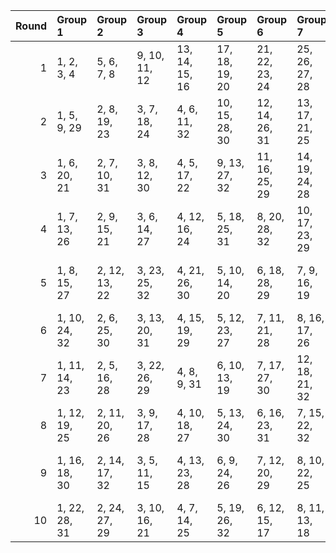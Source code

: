 |   Round | Group 1       | Group 2       | Group 3       | Group 4        | Group 5        | Group 6        | Group 7        | Group 8        |
|--------:|:--------------|:--------------|:--------------|:---------------|:---------------|:---------------|:---------------|:---------------|
|       1 | 1, 2, 3, 4    | 5, 6, 7, 8    | 9, 10, 11, 12 | 13, 14, 15, 16 | 17, 18, 19, 20 | 21, 22, 23, 24 | 25, 26, 27, 28 | 29, 30, 31, 32 |
|       2 | 1, 5, 9, 29   | 2, 8, 19, 23  | 3, 7, 18, 24  | 4, 6, 11, 32   | 10, 15, 28, 30 | 12, 14, 26, 31 | 13, 17, 21, 25 | 16, 20, 22, 27 |
|       3 | 1, 6, 20, 21  | 2, 7, 10, 31  | 3, 8, 12, 30  | 4, 5, 17, 22   | 9, 13, 27, 32  | 11, 16, 25, 29 | 14, 19, 24, 28 | 15, 18, 23, 26 |
|       4 | 1, 7, 13, 26  | 2, 9, 15, 21  | 3, 6, 14, 27  | 4, 12, 16, 24  | 5, 18, 25, 31  | 8, 20, 28, 32  | 10, 17, 23, 29 | 11, 19, 22, 30 |
|       5 | 1, 8, 15, 27  | 2, 12, 13, 22 | 3, 23, 25, 32 | 4, 21, 26, 30  | 5, 10, 14, 20  | 6, 18, 28, 29  | 7, 9, 16, 19   | 11, 17, 24, 31 |
|       6 | 1, 10, 24, 32 | 2, 6, 25, 30  | 3, 13, 20, 31 | 4, 15, 19, 29  | 5, 12, 23, 27  | 7, 11, 21, 28  | 8, 16, 17, 26  | 9, 14, 18, 22  |
|       7 | 1, 11, 14, 23 | 2, 5, 16, 28  | 3, 22, 26, 29 | 4, 8, 9, 31    | 6, 10, 13, 19  | 7, 17, 27, 30  | 12, 18, 21, 32 | 15, 20, 24, 25 |
|       8 | 1, 12, 19, 25 | 2, 11, 20, 26 | 3, 9, 17, 28  | 4, 10, 18, 27  | 5, 13, 24, 30  | 6, 16, 23, 31  | 7, 15, 22, 32  | 8, 14, 21, 29  |
|       9 | 1, 16, 18, 30 | 2, 14, 17, 32 | 3, 5, 11, 15  | 4, 13, 23, 28  | 6, 9, 24, 26   | 7, 12, 20, 29  | 8, 10, 22, 25  | 19, 21, 27, 31 |
|      10 | 1, 22, 28, 31 | 2, 24, 27, 29 | 3, 10, 16, 21 | 4, 7, 14, 25   | 5, 19, 26, 32  | 6, 12, 15, 17  | 8, 11, 13, 18  | 9, 20, 23, 30  |